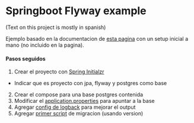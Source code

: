 # Springboot Flyway example

(Text on this project is mostly in spanish)

Ejemplo basado en la documentacion de [esta pagina](https://www.callicoder.com/spring-boot-flyway-database-migration-example/)
con un setup inicial a mano (no incluido en la pagina).

#### Pasos seguidos
1. Crear el proyecto con [Spring Initialzr](https://start.spring.io/)
  - Indicar que es proyecto con jpa, flyway y postgres como base
2. Crear el compose para una base postgres contenida
3. Modificar el [application.properties](src/main/resources/application.properties) para apuntar a la base
4. Agregar [config de logback](src/main/resources/logback.xml) para mejorar el output
5. Agregar [primer script](src/main/resources/db/migration/V1__init.sql) de migracion (usando version)
   